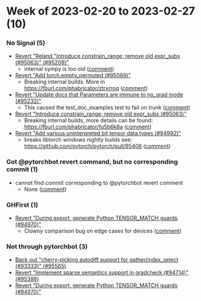 # Week of 2023-02-20 to 2023-02-27 (10)

### No Signal (5)

- [Revert "Reland "Introduce constrain_range; remove old expr_subs (#95063)" (#95209)"](https://github.com/pytorch/pytorch/commit/cf6e078c34767b4356663ab93b07efc7c984ac90)
  - internal sympy is too old ([comment](https://github.com/pytorch/pytorch/pull/95209#issuecomment-1439328492))
- [Revert "Add torch.empty_permuted (#95069)"](https://github.com/pytorch/pytorch/commit/92e03cd583c027a4100a13682cf65771b80569da)
  - Breaking internal builds. More in https://fburl.com/phabricator/ztrxrroq ([comment](https://github.com/pytorch/pytorch/pull/95069#issuecomment-1438362659))
- [Revert "Update docs that Parameters are immune to no_grad mode (#95232)"](https://github.com/pytorch/pytorch/commit/cb6e38d89d9e28b46296b577d9d0938efd7cdaf4)
  - This caused the test_doc_examples test to fail on trunk ([comment](https://github.com/pytorch/pytorch/pull/95232#issuecomment-1442181233))
- [Revert "Introduce constrain_range; remove old expr_subs (#95063)"](https://github.com/pytorch/pytorch/commit/4e88547c957cdc3a3c87e7b873520638ccfbd667)
  - Breaking internal builds, more details can be found: https://fburl.com/phabricator/fq5b6k8a ([comment](https://github.com/pytorch/pytorch/pull/95063#issuecomment-1438251599))
- [Revert "Add various uninterpreted bit tensor data types (#94992)"](https://github.com/pytorch/pytorch/commit/3bafecf71934910fd2043bcab468b95f928ea714)
  - breaks libtorch windows nightly builds see: https://github.com/pytorch/pytorch/pull/95406 ([comment](https://github.com/pytorch/pytorch/pull/94992#issuecomment-1442586376))

### Got @pytorchbot revert command, but no corresponding commit (1)

- cannot find commit corresponding to @pytorchbot revert comment
  - None ([comment](https://github.com/pytorch/pytorch/pull/94714#issuecomment-1442160593))

### GHFirst (1)

- [Revert "During export, generate Python TENSOR_MATCH guards (#94970)"](https://github.com/pytorch/pytorch/commit/254b161defa4c265b9e6a9eba40354a28648de21)
  - Clowny comparison bug on edge cases for devices ([comment](https://github.com/pytorch/pytorch/pull/94970#issuecomment-1442183732))

### Not through pytorchbot (3)

- [Back out "cherry-picking autodiff support for gather/index_select (#93333)" (#95565)](https://github.com/pytorch/pytorch/commit/ac9b305afe0a3cd2a556813945875b5b39c0b013)
- [Revert "Implement sparse semantics support in gradcheck (#94714)" (#95386)](https://github.com/pytorch/pytorch/commit/808879ec8b8179e12b50bea92ab5cd171fea3fe1)
- [Revert "During export, generate Python TENSOR_MATCH guards (#94970)"](https://github.com/pytorch/pytorch/commit/6ae60b19b78b82855e0565cc39b71b569474110d)
